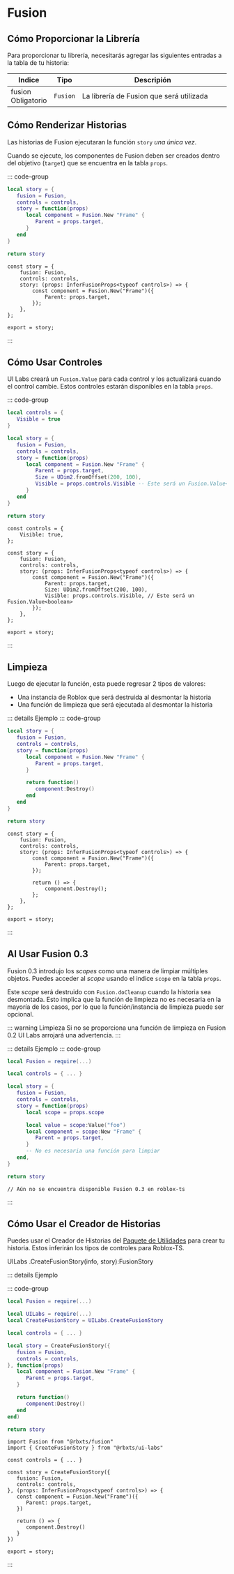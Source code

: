 # Fusion

## Cómo Proporcionar la Librería

Para proporcionar tu librería, necesitarás agregar las siguientes entradas a la tabla de tu historia:

<table>
   <thead> 
      <tr>
         <th>Indice</th>
         <th>Tipo</th>
         <th width="100%">Descripión</th>
      </tr>
   </thead>
   <tbody>
      <tr>
         <td><span class="nowrap"> fusion &nbsp; <span class="props-table-required">Obligatorio</span> </span></td>
         <td><code>Fusion</code></td>
         <td>La librería de Fusion que será utilizada</td>
      </tr>
   </tbody>
</table>

## Cómo Renderizar Historias

Las historias de Fusion ejecutaran la función `story` _una única vez_.

Cuando se ejecute, los componentes de Fusion deben ser creados dentro del objetivo (`target`) que se encuentra en la tabla `props`.

::: code-group

```lua [Luau] {4-8}
local story = {
   fusion = Fusion,
   controls = controls,
   story = function(props)
      local component = Fusion.New "Frame" {
         Parent = props.target,
      }
   end
}

return story
```

```tsx [Roblox-TS] {4-8}
const story = {
	fusion: Fusion,
	controls: controls,
	story: (props: InferFusionProps<typeof controls>) => {
		const component = Fusion.New("Frame")({
			Parent: props.target,
		});
	},
};

export = story;
```

:::

## Cómo Usar Controles

UI Labs creará un `Fusion.Value` para cada control y los actualizará cuando el control cambie. Estos controles estarán disponibles en la tabla `props`.

::: code-group

```lua [Luau] {12}
local controls = {
   Visible = true
}

local story = {
   fusion = Fusion,
   controls = controls,
   story = function(props)
      local component = Fusion.New "Frame" {
         Parent = props.target,
         Size = UDim2.fromOffset(200, 100),
         Visible = props.controls.Visible -- Este será un Fusion.Value<boolean>
      }
   end
}

return story
```

```tsx [Roblox-TS] {12}
const controls = {
	Visible: true,
};

const story = {
	fusion: Fusion,
	controls: controls,
	story: (props: InferFusionProps<typeof controls>) => {
		const component = Fusion.New("Frame")({
			Parent: props.target,
			Size: UDim2.fromOffset(200, 100),
			Visible: props.controls.Visible, // Este será un Fusion.Value<boolean>
		});
	},
};

export = story;
```

:::

## Limpieza

Luego de ejecutar la función, esta puede regresar 2 tipos de valores:

-   Una instancia de Roblox que será destruida al desmontar la historia
-   Una función de limpieza que será ejecutada al desmontar la historia

::: details Ejemplo
::: code-group

```lua [Luau] {9-11}
local story = {
   fusion = Fusion,
   controls = controls,
   story = function(props)
      local component = Fusion.New "Frame" {
         Parent = props.target,
      }

      return function()
         component:Destroy()
      end
   end
}

return story
```

```tsx [Roblox-TS] {9-11}
const story = {
	fusion: Fusion,
	controls: controls,
	story: (props: InferFusionProps<typeof controls>) => {
		const component = Fusion.New("Frame")({
			Parent: props.target,
		});

		return () => {
			component.Destroy();
		};
	},
};

export = story;
```

:::

## Al Usar Fusion 0.3

Fusion 0.3 introdujo los _scopes_ como una manera de limpiar múltiples objetos. Puedes acceder al _scope_ usando el indice `scope` en la tabla `props`.

Este _scope_ será destruido con `Fusion.doCleanup` cuando la historia sea desmontada. Esto implica que la función de limpieza no es necesaria en la mayoría de los casos, por lo que la función/instancia de limpieza puede ser opcional.

::: warning Limpieza
Si no se proporciona una función de limpieza en <span class="item-description">Fusion 0.2</span> UI Labs arrojará una advertencia.
:::

::: details Ejemplo
::: code-group

```lua [Luau] {9}
local Fusion = require(...)

local controls = { ... }

local story = {
   fusion = Fusion,
   controls = controls,
   story = function(props)
      local scope = props.scope

      local value = scope:Value("foo")
      local component = scope:New "Frame" {
         Parent = props.target,
      }
      -- No es necesaria una función para limpiar
   end,
}

return story
```

```tsx [Roblox-TS] {12-14}
// Aún no se encuentra disponible Fusion 0.3 en roblox-ts
```

:::

## Cómo Usar el Creador de Historias

Puedes usar el Creador de Historias del [Paquete de Utilidades](/es/docs/installation.md#instalacion-del-paquete-de-utilidades) para crear tu historia. Estos inferirán los tipos de controles para Roblox-TS.

<span class="type-declaration"><span class="type-namespace">UILabs</span>
<span class="type-name">.</span><span class="type-function-name">CreateFusionStory</span>(<span class="type-name">info</span>,
<span class="type-name">story</span>)<span class="type-name">:</span><span class="type-highlight">FusionStory</span></span>

::: details Ejemplo

::: code-group

```lua [Luau]
local Fusion = require(...)

local UILabs = require(...)
local CreateFusionStory = UILabs.CreateFusionStory

local controls = { ... }

local story = CreateFusionStory({
   fusion = Fusion,
   controls = controls,
}, function(props)
   local component = Fusion.New "Frame" {
      Parent = props.target,
   }

   return function()
      component:Destroy()
   end
end)

return story
```

```tsx [Roblox-TS]
import Fusion from "@rbxts/fusion"
import { CreateFusionStory } from "@rbxts/ui-labs"

const controls = { ... }

const story = CreateFusionStory({
   fusion: Fusion,
   controls: controls,
}, (props: InferFusionProps<typeof controls>) => {
   const component = Fusion.New("Frame")({
      Parent: props.target,
   })

   return () => {
      component.Destroy()
   }
})

export = story;
```

:::

